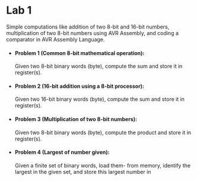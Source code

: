 # Lab 1

Simple computations like addition of two 8-bit and 16-bit numbers, multiplication of two 8-bit numbers using AVR Assembly, and coding a comparator in AVR Assembly Language.

  - #### Problem 1 (Common 8-bit mathematical operation):
    Given two 8-bit binary words (byte), compute the sum and store it in register(s).


  - #### Problem 2 (16-bit addition using a 8-bit processor):
    Given two 16-bit binary words (byte), compute the sum and store it in register(s).
   
  - #### Problem 3 (Multiplication of two 8-bit numbers): 
    Given two 8-bit binary words (byte), compute the product and store it in register(s).
   
  - #### Problem 4 (Largest of number given):
    Given a finite set of binary words, load them- from memory, identify the largest in the given set, and store this largest number in 
